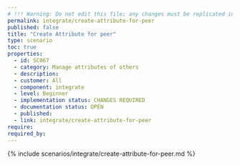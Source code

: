 ```yaml
---
# !!! Warning: Do not edit this file; any changes must be replicated in Excel !!!
permalink: integrate/create-attribute-for-peer
published: false
title: "Create Attribute for peer"
type: scenario
toc: true
properties:
  - id: SC067
  - category: Manage attributes of others
  - description:
  - customer: All
  - component: integrate
  - level: Beginner
  - implementation status: CHANGES REQUIRED
  - documentation status: OPEN
  - published:
  - link: integrate/create-attribute-for-peer
require:
required_by:
---
```


{% include scenarios/integrate/create-attribute-for-peer.md %}
